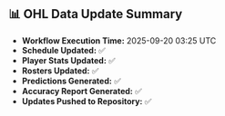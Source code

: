 ## 📊 OHL Data Update Summary
- **Workflow Execution Time:** 2025-09-20 03:25 UTC
- **Schedule Updated:** ✅
- **Player Stats Updated:** ✅
- **Rosters Updated:** ✅
- **Predictions Generated:** ✅
- **Accuracy Report Generated:** ✅
- **Updates Pushed to Repository:** ✅
